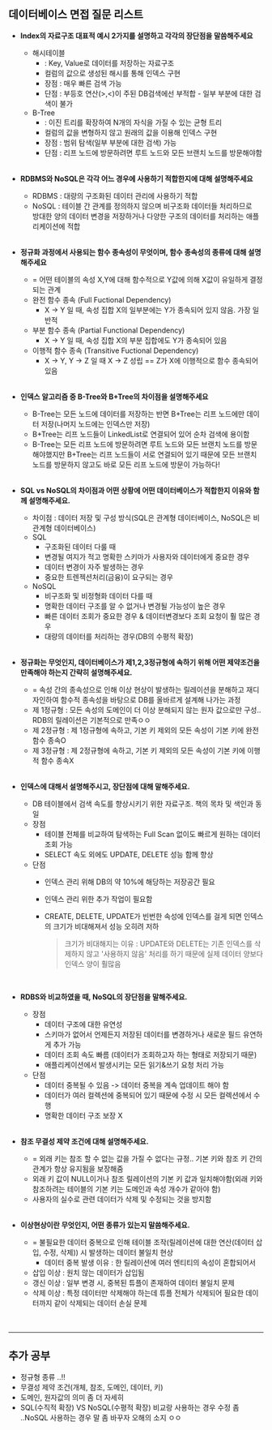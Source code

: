 ## 데이터베이스 면접 질문 리스트

- **Index의 자료구조 대표적 예시 2가지를 설명하고 각각의 장단점을 말씀해주세요**
  - 해시테이블
    - : Key, Value로 데이터를 저장하는 자료구조
    - 컬럼의 값으로 생성된 해시를 통해 인덱스 구현
    - 장점 : 매우 빠른 검색 가능
    - 단점 : 부등호 연산(>,<)이 주된 DB검색에선 부적합 - 일부 부분에 대한 검색이 불가
  - B-Tree
    - : 이진 트리를 확장하여 N개의 자식을 가질 수 있는 균형 트리
    - 컬럼의 값을 변형하지 않고 원래의 값을 이용해 인덱스 구현
    - 장점 : 범위 탐색(일부 부분에 대한 검색) 가능
    - 단점 : 리프 노드에 방문하려면 루트 노드와 모든 브랜치 노드를 방문해야함
  <br/>
  
- **RDBMS와 NoSQL은 각각 어느 경우에 사용하기 적합한지에 대해 설명해주세요**
  - RDBMS : 대량의 구조화된 데이터 관리에 사용하기 적합
  - NoSQL : 테이블 간 관계를 정의하지 않으며 비구조화 데이터들 처리하므로<br/>
            방대한 양의 데이터 변경을 저장하거나 다양한 구조의 데이터를 처리하는 애플리케이션에 적합
  <br/>
  
- **정규화 과정에서 사용되는 함수 종속성이 무엇이며, 함수 종속성의 종류에 대해 설명해주세요**
  - = 어떤 테이블의 속성 X,Y에 대해 함수적으로 Y값에 의해 X값이 유일하게 결정되는 관계
  - 완전 함수 종속 (Full Fuctional Dependency)
    - X -> Y 일 때, 속성 집합 X의 일부분에는 Y가 종속되어 있지 않음. 가장 일반적
  - 부분 함수 종속 (Partial Functional Dependency)
    - X -> Y 일 때, 속성 집합 X의 부분 집합에도 Y가 종속되어 있음
  - 이행적 함수 종속 (Transitive Fuctional Dependency)
    - X -> Y, Y -> Z 일 때 X -> Z 성립 == Z가 X에 이행적으로 함수 종속되어 있음
  <br/>
  
- **인덱스 알고리즘 중 B-Tree와 B+Tree의 차이점을 설명해주세요**
  - B-Tree는 모든 노드에 데이터를 저장하는 반면 B+Tree는 리프 노드에만 데이터 저장(나머지 노드에는 인덱스만 저장)
  - B+Tree는 리프 노드들이 LinkedList로 연결되어 있어 순차 검색에 용이함
  - B-Tree는 모든 리프 노드에 방문하려면 루트 노드와 모든 브랜치 노드를 방문해야했지만 B+Tree는 리프 노드들이 서로 연결되어 있기 때문에 모든 브랜치 노드를 방문하지 않고도 바로 모든 리프 노드에 방문이 가능하다!
  <br/>
  
- **SQL vs NoSQL의 차이점과 어떤 상황에 어떤 데이터베이스가 적합한지 이유와 함께 설명해주세요.**
  - 차이점 : 데이터 저장 및 구성 방식(SQL은 관계형 데이터베이스, NoSQL은 비관계형 데이터베이스)
  - SQL
    - 구조화된 데이터 다룰 때
    - 변경될 여지가 적고 명확한 스키마가 사용자와 데이터에게 중요한 경우
    - 데이터 변경이 자주 발생하는 경우
    - 중요한 트렌젝션처리(금융)이 요구되는 경우
  - NoSQL
    - 비구조화 및 비정형화 데이터 다를 때
    - 명확한 데이터 구조를 알 수 없거나 변경될 가능성이 높은 경우
    - 빠른 데이터 조회가 중요한 경우 & 데이터변경보다 조회 요청이 훨 많은 경우
    - 대량의 데이터를 처리하는 경우(DB의 수평적 확장)
  <br/>
  
- **정규화는 무엇인지, 데이터베이스가 제1,2,3정규형에 속하기 위해 어떤 제약조건을 만족해야 하는지 간략히 설명해주세요.**
  - = 속성 간의 종속성으로 인해 이상 현상이 발생하는 릴레이션을 분해하고 재디자인하여 함수적 종속성을 바탕으로 DB를 올바르게 설계해 나가는 과정
  - 제 1정규형 : 모든 속성의 도메인이 더 이상 분해되지 않는 원자 값으로만 구성.. RDB의 릴레이션은 기본적으로 만족ㅇㅇ
  - 제 2정규형 : 제 1정규형에 속하고, 기본 키 제외의 모든 속성이 기본 키에 완전 함수 종속O
  - 제 3정규형 : 제 2정규형에 속하고, 기본 키 제외의 모든 속성이 기본 키에 이행적 함수 종속X
  <br/>
  
- **인덱스에 대해서 설명해주시고, 장단점에 대해 말해주세요.**
  - DB 테이블에서 검색 속도를 향상시키기 위한 자료구조. 책의 목차 및 색인과 동일
  - 장점
    - 테이블 전체를 비교하여 탐색하는 Full Scan 없이도 빠르게 원하는 데이터 조회 가능
    - SELECT 속도 외에도 UPDATE, DELETE 성능 함께 향상
  - 단점
    - 인덱스 관리 위해 DB의 약 10%에 해당하는 저장공간 필요
    - 인덱스 관리 위한 추가 작업이 필요함
    - CREATE, DELETE, UPDATE가 빈번한 속성에 인덱스를 걸게 되면 인덱스의 크기가 비대해져서 성능 오히려 저하
      
      > 크기가 비대해지는 이유 : UPDATE와 DELETE는 기존 인덱스를 삭제하지 않고 '사용하지 않음' 처리를 하기 때문에 실제 데이터 양보다 인덱스 양이 훨많음
  <br/>
  
- **RDBS와 비교하였을 때, NoSQL의 장단점을 말해주세요.**
  - 장점
    - 데이터 구조에 대한 유연성
    - 스키마가 없어서 언제든지 저장된 데이터를 변경하거나 새로운 필드 유연하게 추가 가능
    - 데이터 조회 속도 빠름 (데이터가 조회하고자 하는 형태로 저장되기 때문)
    - 애플리케이션에서 발생시키는 모든 읽기&쓰기 요청 처리 가능
  - 단점
    - 데이터 중복될 수 있음 -> 데이터 중복을 계속 업데이트 해야 함
    - 데이터가 여러 컬렉션에 중복되어 있기 때문에 수정 시 모든 컬렉션에서 수행
    - 명확한 데이터 구조 보장 X
  <br/>
  
- **참조 무결성 제약 조건에 대해 설명해주세요.**
  - = 외래 키는 참조 할 수 없는 값을 가질 수 없다는 규정.. 기본 키와 참조 키 간의 관계가 항상 유지됨을 보장해줌
  - 외래 키 값이 NULL이거나 참조 릴레이션의 기본 키 값과 일치해야함(외래 키와 참조하려는 테이블의 기본 키는 도메인과 속성 개수가 같아야 함)
  - 사용자의 실수로 관련 데이터가 삭제 및 수정되는 것을 방지함
  <br/>
  
- **이상현상이란 무엇인지, 어떤 종류가 있는지 말씀해주세요.**
  - = 불필요한 데이터 중복으로 인해 테이블 조작(릴레이션에 대한 연산(데이터 삽입, 수정, 삭제)) 시 발생하는 데이터 불일치 현상
    - 데이터 중복 발생 이유 : 한 릴레이션에 여러 엔티티의 속성이 혼합되어서
  - 삽입 이상 : 원치 않는 데이터가 삽입됨
  - 갱신 이상 : 일부 변경 시, 중복된 튜플이 존재하여 데이터 불일치 문제
  - 삭제 이상 : 특정 데이터만 삭제해야 하는데 튜플 전체가 삭제되어 필요한 데이터까지 같이 삭제되는 데이터 손실 문제
  <br/>
  <br/>
---
  ## 추가 공부
  - 정규형 종류 ..!!
  - 무결성 제약 조건(개체, 참조, 도메인, 데이터, 키)
  - 도메인, 원자값의 의미 좀 더 자세히
  - SQL(수직적 확장) VS NoSQL(수평적 확장) 비교랑 사용하는 경우 수정 좀 ..NoSQL 사용하는 경우 말 좀 바꾸자 오해의 소지 ㅇㅇ
  

